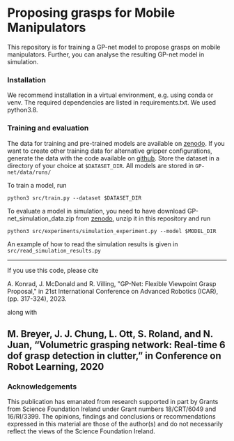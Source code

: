 # Proposing grasps for Mobile Manipulators

This repository is for training a GP-net model to propose grasps on mobile manipulators. Further, you can
analyse the resulting GP-net model in simulation.

### Installation

We recommend installation in a virtual environment, e.g. using conda or venv. The required dependencies are listed
in requirements.txt. We used python3.8.

### Training and evaluation

The data for training and pre-trained models are available 
on [zenodo](https://zenodo.org/record/7589237).
If you want to create other training data for alternative gripper configurations, generate
the data with the code available on [github](https://github.com/AuCoRoboticsMU/gpnet-data). 
Store the dataset in a directory of
your choice at `$DATASET_DIR`. All models are stored in `GP-net/data/runs/`

To train a model, run

```
python3 src/train.py --dataset $DATASET_DIR
```

To evaluate a model in simulation, you need to have download GP-net_simulation_data.zip from 
[zenodo](https://zenodo.org/record/7589237), unzip it in this repository and run

```
python3 src/experiments/simulation_experiment.py --model $MODEL_DIR
```

An example of how to read the simulation results is given in `src/read_simulation_results.py`

----------------
If you use this code, please cite

A. Konrad, J. McDonald and R. Villing, "GP-Net: Flexible Viewpoint Grasp Proposal," in 21st International Conference on Advanced Robotics (ICAR), (pp. 317-324), 2023.

along with

M. Breyer, J. J. Chung, L. Ott, S. Roland, and N. Juan, “Volumetric
grasping network: Real-time 6 dof grasp detection in clutter,” in Conference on Robot Learning, 2020
 --------
### Acknowledgements

This publication has emanated from research supported in part by Grants from Science Foundation Ireland under 
Grant numbers 18/CRT/6049 and 16/RI/3399.
The opinions, findings and conclusions or recommendations expressed in this material are those of the author(s) and do 
not necessarily reflect the views of the Science Foundation Ireland.
